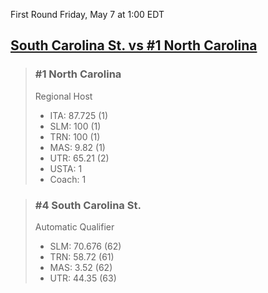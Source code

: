First Round
Friday, May 7 at 1:00 EDT
## [South Carolina St. vs #1 North Carolina](https://www.ncaa.com/game/5833647) 

> ### #1 North Carolina  
> Regional Host  
> - ITA: 87.725 (1)  
> - SLM: 100 (1)  
> - TRN: 100 (1)  
> - MAS: 9.82 (1)  
> - UTR: 65.21 (2)  
> - USTA: 1  
> - Coach: 1  

> ### #4 South Carolina St.  
> Automatic Qualifier  
> - SLM: 70.676 (62)  
> - TRN: 58.72 (61)  
> - MAS: 3.52 (62)  
> - UTR: 44.35 (63)  